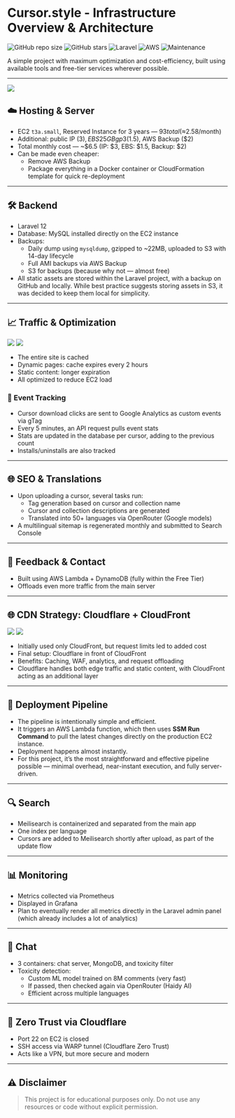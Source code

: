 # Cursor.style - Infrastructure Overview & Architecture


![GitHub repo size](https://img.shields.io/github/repo-size/wonchoe/cursor.style)
![GitHub stars](https://img.shields.io/github/stars/wonchoe/cursor.style?style=social)
![Laravel](https://img.shields.io/badge/Laravel-12-red)
![AWS](https://img.shields.io/badge/AWS-Deployed-orange)
![Maintenance](https://img.shields.io/maintenance/yes/2025)

A simple project with maximum optimization and cost-efficiency, built using available tools and free-tier services wherever possible.

---
<img src=".diagrams/image.png">


## ☁️ Hosting & Server
- EC2 `t3a.small`, Reserved Instance for 3 years — $93 total (≈$2.58/month)
- Additional: public IP ($3), EBS 25GB gp3 ($1.5), AWS Backup ($2)
- Total monthly cost — ~$6.5 (IP: $3, EBS: $1.5, Backup: $2)
- Can be made even cheaper:
  - Remove AWS Backup
  - Package everything in a Docker container or CloudFormation template for quick re-deployment

---

## 🛠️ Backend
- Laravel 12
- Database: MySQL installed directly on the EC2 instance
- Backups:
  - Daily dump using `mysqldump`, gzipped to ~22MB, uploaded to S3 with 14-day lifecycle
  - Full AMI backups via AWS Backup
  - S3 for backups (because why not — almost free)
- All static assets are stored within the Laravel project, with a backup on GitHub and locally. While best practice suggests storing assets in S3, it was decided to keep them local for simplicity.

---

## 📈 Traffic & Optimization
<img src=".diagrams/stat_1.png">
<img src=".diagrams/stat_2.png">


- The entire site is cached
- Dynamic pages: cache expires every 2 hours
- Static content: longer expiration
- All optimized to reduce EC2 load

### 🔁 Event Tracking
- Cursor download clicks are sent to Google Analytics as custom events via gTag
- Every 5 minutes, an API request pulls event stats
- Stats are updated in the database per cursor, adding to the previous count
- Installs/uninstalls are also tracked

---

## 🌐 SEO & Translations
- Upon uploading a cursor, several tasks run:
  - Tag generation based on cursor and collection name
  - Cursor and collection descriptions are generated
  - Translated into 50+ languages via OpenRouter (Google models)
- A multilingual sitemap is regenerated monthly and submitted to Search Console

---

## 💬 Feedback & Contact
- Built using AWS Lambda + DynamoDB (fully within the Free Tier)
- Offloads even more traffic from the main server

---

## 🌐 CDN Strategy: Cloudflare + CloudFront

<img src=".diagrams/cf1.png">
<img src=".diagrams/cf2.png">

- Initially used only CloudFront, but request limits led to added cost
- Final setup: Cloudflare in front of CloudFront
- Benefits: Caching, WAF, analytics, and request offloading
- Cloudflare handles both edge traffic and static content, with CloudFront acting as an additional layer

---

## 🚀 Deployment Pipeline
- The pipeline is intentionally simple and efficient.
- It triggers an AWS Lambda function, which then uses **SSM Run Command** to pull the latest changes directly on the production EC2 instance.
- Deployment happens almost instantly.
- For this project, it’s the most straightforward and effective pipeline possible — minimal overhead, near-instant execution, and fully server-driven.

---

## 🔍 Search
- Meilisearch is containerized and separated from the main app
- One index per language
- Cursors are added to Meilisearch shortly after upload, as part of the update flow

---

## 📊 Monitoring
- Metrics collected via Prometheus
- Displayed in Grafana
- Plan to eventually render all metrics directly in the Laravel admin panel (which already includes a lot of analytics)

---

## 💬 Chat
- 3 containers: chat server, MongoDB, and toxicity filter
- Toxicity detection:
  - Custom ML model trained on 8M comments (very fast)
  - If passed, then checked again via OpenRouter (Haidy AI)
  - Efficient across multiple languages

---

## 🔐 Zero Trust via Cloudflare
- Port 22 on EC2 is closed
- SSH access via WARP tunnel (Cloudflare Zero Trust)
- Acts like a VPN, but more secure and modern

---

## ⚠️ Disclaimer
> This project is for educational purposes only. 
> Do not use any resources or code without explicit permission.
